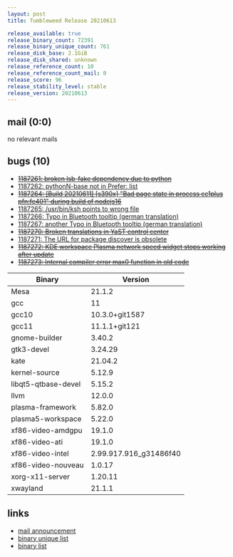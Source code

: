 ```yaml
---
layout: post
title: Tumbleweed Release 20210613

release_available: true
release_binary_count: 72391
release_binary_unique_count: 761
release_disk_base: 2.1GiB
release_disk_shared: unknown
release_reference_count: 10
release_reference_count_mail: 0
release_score: 96
release_stability_level: stable
release_version: 20210613
---
```


## mail (0:0)

no relevant mails

## bugs (10)

<!--more-->

- ~~[1187261: broken lsb-fake dependency due to python](https://bugzilla.opensuse.org/show_bug.cgi?id=1187261)~~
- [1187262: pythonN-base not in Prefer: list](https://bugzilla.opensuse.org/show_bug.cgi?id=1187262)
- ~~[1187264: \[Build 20210611\] \[s390x\] "Bad page state in process cc1plus  pfn:fe401" during build of nodejs16](https://bugzilla.opensuse.org/show_bug.cgi?id=1187264)~~
- [1187265: /usr/bin/ksh points to wrong file](https://bugzilla.opensuse.org/show_bug.cgi?id=1187265)
- [1187266: Typo in Bluetooth tooltip (german translation)](https://bugzilla.opensuse.org/show_bug.cgi?id=1187266)
- [1187267: another Typo in Bluetooth tooltip (german translation)](https://bugzilla.opensuse.org/show_bug.cgi?id=1187267)
- ~~[1187270: Broken translations in YaST control center](https://bugzilla.opensuse.org/show_bug.cgi?id=1187270)~~
- [1187271: The URL for package discover is obsolete](https://bugzilla.opensuse.org/show_bug.cgi?id=1187271)
- ~~[1187272: KDE workspace Plasma network speed widget stops working after update](https://bugzilla.opensuse.org/show_bug.cgi?id=1187272)~~
- ~~[1187273: Internal  compiler error  max0 function in old code](https://bugzilla.opensuse.org/show_bug.cgi?id=1187273)~~

Binary | Version
--- | ---
Mesa | 21.1.2
gcc | 11
gcc10 | 10.3.0+git1587
gcc11 | 11.1.1+git121
gnome-builder | 3.40.2
gtk3-devel | 3.24.29
kate | 21.04.2
kernel-source | 5.12.9
libqt5-qtbase-devel | 5.15.2
llvm | 12.0.0
plasma-framework | 5.82.0
plasma5-workspace | 5.22.0
xf86-video-amdgpu | 19.1.0
xf86-video-ati | 19.1.0
xf86-video-intel | 2.99.917.916_g31486f40
xf86-video-nouveau | 1.0.17
xorg-x11-server | 1.20.11
xwayland | 21.1.1

## links

- [mail announcement](https://lists.opensuse.org/archives/list/factory@lists.opensuse.org/thread/ECUAOSYLLWKLG5AL3QGMCQ3AXP3FKQYY)
- [binary unique list](http://download.opensuse.org/history/20210613/rpm.unique.list)
- [binary list](http://download.opensuse.org/history/20210613/rpm.list)
